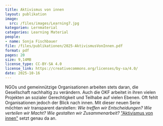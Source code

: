 ```yaml
---
title: Aktivismus von innen
layout: publikation
image:
  src: /files/images/Learning7.jpg
kategorien: Lernmaterial 
categories: Learning Material
people:
- name: Sonja Fischbauer
file: /files/publikationen/2025-AktivismusVonInnen.pdf
format: pdf
pages: 20
size: 9,14MB
license_type: CC-BY-SA 4.0
license_link: https://creativecommons.org/licenses/by-sa/4.0/
date: 2025-10-16
---
```

NGOs und gemeinnützige Organisationen arbeiten stets daran, die Gesellschaft nachhaltig zu verändern. Auch die OKF arbeitet in ihren vielen Projekten an sozialer Gerechtigkeit und Teilhabe auf vielen Ebenen. Oft fehlt Organisationen jedoch der Blick nach innen. Mit dieser neuen Serie möchten wir transparent darstellen: *Wie treffen wir Entscheidungen? Wie verteilen wir Macht? Wie gestalten wir Zusammenarbeit?* ["Aktivismus von innen"](https://okfn.de/aktivismus-von-innen/) setzt genau da an.
